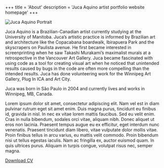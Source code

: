 +++
title = 'About'
description = 'Juca Aquino artist portfolio website homepage'
+++

![Juca Aquino Portrait](/images/portrait.jpg)

Juca Aquino is a Brazilian-Canadian artist currently studying at the University
of Manitoba. Juca’s artistic practice is informed by Brazilian art and
architecture like the Copacabana boardwalk, Ibirapuera Park and the skyscrapers
on Paulista avenue. He first became interested in screenprinting when he saw
Takashi Murakami’s maximalist murals at a retrospective in the Vancouver Art
Gallery. Juca became fascinated with using code as a tool for creating visual
art when he noticed that unintended results caused by bugs in the code are
often more compelling than the intended results. Juca has done volunteering
work for the Winnipeg Art Gallery, Plug In ICA and Art City.

Juca was born in São Paulo in 2004 and currently lives and works in Winnipeg, MB, Canada.

Lorem ipsum dolor sit amet, consectetur adipiscing elit. Nam vel est in diam pulvinar rutrum eget sit amet enim. Duis magna purus, tincidunt eu finibus id, gravida in nisl. In nec ex vitae lorem mattis faucibus. Sed eu velit enim. Cras in nulla bibendum, sodales orci vitae, aliquam nibh. Donec aliquet ut eros non lacinia. Praesent tempus augue eu ex efficitur, eget interdum nunc venenatis. Praesent tincidunt diam libero, vitae vulputate dolor mollis vitae. Proin finibus tellus in arcu varius, eu mattis velit commodo. Proin bibendum nisi ut tellus egestas iaculis. Nam ac fringilla ex, auctor euismod quam. In quis ultrices purus. Aliquam in turpis congue, volutpat risus nec, semper magna.



<!--
Imogene Strauss is a multidisciplinary creative director and designer. Born in
New York City, she lives and works in Los Angeles. Raised by artist parents and
constantly surrounded by inspiration, Imogene began working in the arts in her
early 20s managing Solange and Blood Orange and serving as a music
curator—notably of the legendary MoMA PS1 WarmUp series—alongside other
projects. Her work as a creative director evolved naturally out of the deep
artistic relationships she fostered with her management clients. 



M.E. Sparks (she/her) is an artist and educator currently living in Winnipeg,
MB, Treaty 1 Territory. Sparks works primarily with paint and canvas. Through a
practice of pulling apart and recombining borrowed forms, both art historical
and autobiographical, she looks for the moment an image loses its
representational solidity. Recently, she has been exploring material
possibilities of un-stretched painted canvas. Paintings are cut apart, layered
and draped in an effort to obstruct and reimagine both the pictorial space of
painting and its historical narrative.

Sparks holds an MFA from Emily Carr University (Vancouver) and BFA from NSCAD
University (Halifax). She is a recipient of project and research grants from
Canada Council for the Arts, Winnipeg Arts Council, BC Arts Council, and Arts
Nova Scotia. Recent exhibitions include and a Rag in the Other at the
Alternator Centre for Contemporary Art (Kelowna, 2022), We can only hint at
this with words at the Gordon Smith Gallery of Canadian Art (North Vancouver,
2022) and A Fine Line at Trapp Projects (Vancouver, 2021).
Raised by architect parents.



Ai Weiwei is renowned for making strong aesthetic statements that resonate with
timely phenomena across today’s geopolitical world. From architecture to
installations, social media to documentaries, Ai uses a wide range of mediums
as expressions of new ways for his audiences to examine society and its values.
Recent exhibitions include: Ai Weiwei: Resetting Memories at MARCO in
Monterrey, Ai Weiwei: Bare Life at the Mildred Lane Kemper Museum in St. Louis,
Ai Weiwei at the K20/K21 in Dusseldorf, and Good Fences Make Good Neighbors
with the Public Art Fund in New York City.

Ai was born in Beijing in 1957 and currently resides and works in Berlin. Ai is
the recipient of the 2015 Ambassador of Conscience Award from Amnesty
International and the 2012 Václav Havel Prize for Creative Dissent from the
Human Rights Foundation. 
-->

<a href="/cv/aquino-cv.pdf" target="_blank">Download CV</a>

